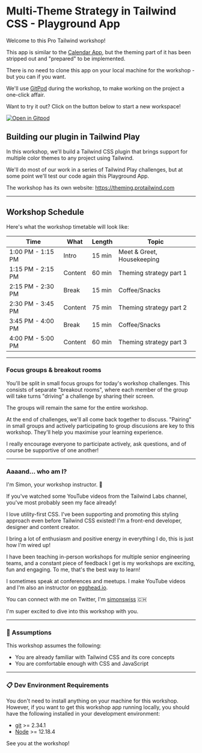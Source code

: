 # Multi-Theme Strategy in Tailwind CSS - Playground App

Welcome to this Pro Tailwind workshop!

This app is similar to the [Calendar App](https://calendar-app.protailwind.com), but the theming part of it has been stripped out and "prepared" to be implemented.

There is no need to clone this app on your local machine for the workshop - but you can if you want.

We'll use [GitPod](https://gitpod.io) during the workshop, to make working on the project a one-click affair.

Want to try it out? Click on the button below to start a new workspace!

[![Open in Gitpod](https://gitpod.io/button/open-in-gitpod.svg)](https://gitpod.io/#https://github.com/pro-tailwind/workshop-multi-theme)

## Building our plugin in Tailwind Play

In this workshop, we'll build a Tailwind CSS plugin that brings support for multiple color themes to any project using Tailwind.

We'll do most of our work in a series of Tailwind Play challenges, but at some point we'll test our code again this Playground App.

The workshop has its own website: https://theming.protailwind.com

---

## Workshop Schedule

Here's what the workshop timetable will look like:

| Time              | What    | Length | Topic                      |
| ----------------- | ------- | ------ | -------------------------- |
| 1:00 PM - 1:15 PM | Intro   | 15 min | Meet & Greet, Housekeeping |
| 1:15 PM - 2:15 PM | Content | 60 min | Theming strategy part 1    |
| 2:15 PM - 2:30 PM | Break   | 15 min | Coffee/Snacks              |
| 2:30 PM - 3:45 PM | Content | 75 min | Theming strategy part 2    |
| 3:45 PM - 4:00 PM | Break   | 15 min | Coffee/Snacks              |
| 4:00 PM - 5:00 PM | Content | 60 min | Theming strategy part 3    |

---

### Focus groups & breakout rooms

You'll be split in small focus groups for today's workshop challenges. This consists of separate "breakout rooms", where each member of the group will take turns "driving" a challenge by sharing their screen.

The groups will remain the same for the entire workshop.

At the end of challenges, we'll all come back together to discuss. "Pairing" in small groups and actively participating to group discusions are key to this workshop. They'll help you maximise your learning experience.

I really encourage everyone to participate actively, ask questions, and of course be supportive of one another!

---

### Aaaand... who am I?

I'm Simon, your workshop instructor. 👋

If you've watched some YouTube videos from the Tailwind Labs channel, you've most probably seen my face already!

I love utility-first CSS. I've been supporting and promoting this styling approach even before Tailwind CSS existed! I'm a front-end developer, designer and content creator.

I bring a lot of enthusiasm and positive energy in everything I do, this is just how I'm wired up!

I have been teaching in-person workshops for multiple senior engineering teams, and a constant piece of feedback I get is my workshops are exciting, fun and engaging. To me, that's the best way to learn!

I sometimes speak at conferences and meetups. I make YouTube videos and I'm also an instructor on [egghead.io](https://egghead.io).

You can connect with me on Twitter, I'm [simonswiss](https://twitter.com/simonswiss) 🇨🇭

I'm super excited to dive into this workshop with you.

---

### 📜 Assumptions

This workshop assumes the following:

- You are already familiar with Tailwind CSS and its core concepts
- You are comfortable enough with CSS and JavaScript

---

### 📋 Dev Environment Requirements

You don't need to install anything on your machine for this workshop. However, if you want to get this workshop app running locally, you should have the following installed in your development environment:

- [git](https://git-scm.com/book/en/v2/Getting-Started-Installing-Git) >= 2.34.1
- [Node](https://nodejs.org/en/download/) >= 12.18.4

See you at the workshop!
